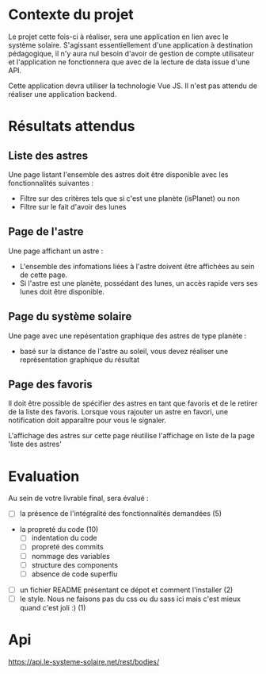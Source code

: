 # Contexte du projet

Le projet cette fois-ci à réaliser, sera une application en lien avec le système solaire.
S'agissant essentiellement d'une application à destination pédagogique, il n'y aura nul besoin d'avoir de gestion de compte utilisateur et l'application ne fonctionnera que avec de la lecture de data issue d'une API.

Cette application devra utiliser la technologie Vue JS.
Il n'est pas attendu de réaliser une application backend.

# Résultats attendus

## Liste des astres

Une page listant l'ensemble des astres doit être disponible avec les fonctionnalités suivantes :

- Filtre sur des critères tels que si c'est une planète (isPlanet) ou non
- Filtre sur le fait d'avoir des lunes

## Page de l'astre

Une page affichant un astre :

- L'ensemble des infomations liées à l'astre doivent être affichées au sein de cette page.
- Si l'astre est une planète, possédant des lunes, un accès rapide vers ses lunes doit être disponible.

## Page du système solaire

Une page avec une repésentation graphique des astres de type planète :

- basé sur la distance de l'astre au soleil, vous devez réaliser une représentation graphique du résultat

## Page des favoris

Il doit être possible de spécifier des astres en tant que favoris et de le retirer de la liste des favoris.
Lorsque vous rajouter un astre en favori, une notification doit apparaître pour vous le signaler.

L'affichage des astres sur cette page réutilise l'affichage en liste de la page 'liste des astres'

# Evaluation

Au sein de votre livrable final, sera évalué :

- [ ] la présence de l'intégralité des fonctionnalités demandées (5)
- la propreté du code (10)
  - [ ] indentation du code
  - [ ] propreté des commits
  - [ ] nommage des variables
  - [ ] structure des components
  - [ ] absence de code superflu
- [ ] un fichier README présentant ce dépot et comment l'installer (2)
- [ ] le style. Nous ne faisons pas du css ou du sass ici mais c'est mieux quand c'est joli :) (1)

# Api

https://api.le-systeme-solaire.net/rest/bodies/
